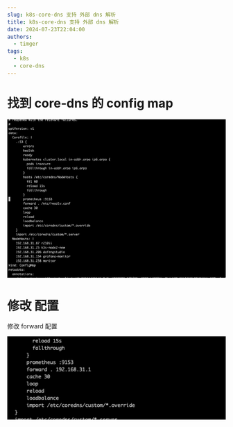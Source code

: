 ```yaml
---
slug: k8s-core-dns 支持 外部 dns 解析
title: k8s-core-dns 支持 外部 dns 解析
date: 2024-07-23T22:04:00
authors:
  - timger
tags:
  - k8s
  - core-dns
---
```

# 找到 core-dns 的 config map

![](attachments/Pasted%20image%2020240723215511.png)


# 修改 配置

修改 forward 配置

![](attachments/Pasted%20image%2020240723215559.png)